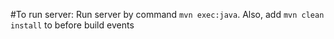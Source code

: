 #To run server:
Run server by command `mvn exec:java`. Also, add `mvn clean install` to before build events
